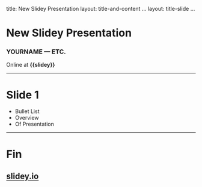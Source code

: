 ﻿title: New Slidey Presentation
layout: title-and-content
...
layout: title-slide
...
# New Slidey Presentation
### YOURNAME  &mdash;  ETC.

Online at **{{slidey}}**

---

# Slide 1

- Bullet List
- Overview
- Of Presentation

-----

# Fin
## [slidey.io](https://slidey.io)